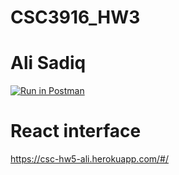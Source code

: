 # CSC3916_HW3
# Ali Sadiq
[![Run in Postman](https://run.pstmn.io/button.svg)](https://app.getpostman.com/run-collection/3d3dd1ee07b4176a874b#?env%5BHw3%5D=W3sia2V5IjoidG9rZW4iLCJ2YWx1ZSI6IiIsImVuYWJsZWQiOnRydWV9XQ==)
# React interface
https://csc-hw5-ali.herokuapp.com/#/

